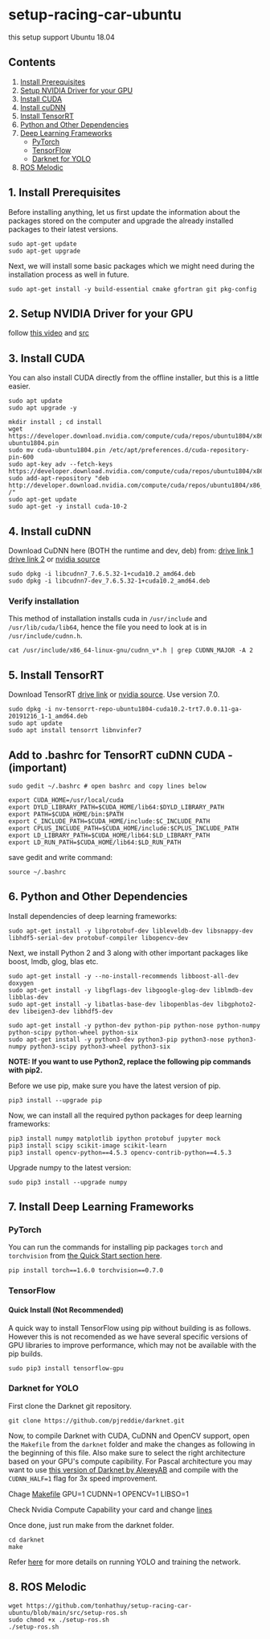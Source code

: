 # setup-racing-car-ubuntu
this setup support Ubuntu 18.04


## Contents
1. [Install Prerequisites](https://github.com/tonhathuy/setup-racing-car-ubuntu/blob/main/README.md#1-install-prerequisites)
2. [Setup NVIDIA Driver for your GPU](https://github.com/tonhathuy/setup-racing-car-ubuntu/blob/main/README.md#2-setup-nvidia-driver-for-your-gpu)
3. [Install CUDA](https://github.com/tonhathuy/setup-racing-car-ubuntu/blob/main/README.md#3-install-cuda)
4. [Install cuDNN](https://github.com/tonhathuy/setup-racing-car-ubuntu/blob/main/README.md#4-install-cudnn)
5. [Install TensorRT](https://github.com/tonhathuy/setup-racing-car-ubuntu/blob/main/README.md#5-install-tensorrt)
6. [Python and Other Dependencies](https://github.com/tonhathuy/setup-racing-car-ubuntu/blob/main/README.md#6-python-and-other-dependencies)
7. [Deep Learning Frameworks](https://github.com/tonhathuy/setup-racing-car-ubuntu/blob/main/README.md#7-install-deep-learning-frameworks)
    - [PyTorch](https://github.com/tonhathuy/setup-racing-car-ubuntu/blob/main/README.md#pytorch)
    - [TensorFlow](https://github.com/tonhathuy/setup-racing-car-ubuntu/blob/main/README.md#tensorflow)
    - [Darknet for YOLO](https://github.com/tonhathuy/setup-racing-car-ubuntu/blob/main/README.md#darknet-for-yolo)
8. [ROS Melodic](https://github.com/tonhathuy/setup-racing-car-ubuntu/blob/main/README.md#8-ros-melodic)

## 1. Install Prerequisites
Before installing anything, let us first update the information about the packages stored on the computer and upgrade the already installed packages to their latest versions.

    sudo apt-get update
    sudo apt-get upgrade

Next, we will install some basic packages which we might need during the installation process as well in future.

    sudo apt-get install -y build-essential cmake gfortran git pkg-config 

## 2. Setup NVIDIA Driver for your GPU

follow [this video](https://www.youtube.com/watch?v=GljujCLixzE) and [src](./src/Install_Nvidia_Driver.md)

## 3. Install CUDA

You can also install CUDA directly from the offline installer, but this is a little easier.

```
sudo apt update
sudo apt upgrade -y

mkdir install ; cd install
wget https://developer.download.nvidia.com/compute/cuda/repos/ubuntu1804/x86_64/cuda-ubuntu1804.pin
sudo mv cuda-ubuntu1804.pin /etc/apt/preferences.d/cuda-repository-pin-600
sudo apt-key adv --fetch-keys https://developer.download.nvidia.com/compute/cuda/repos/ubuntu1804/x86_64/7fa2af80.pub
sudo add-apt-repository "deb http://developer.download.nvidia.com/compute/cuda/repos/ubuntu1804/x86_64/ /"
sudo apt-get update
sudo apt-get -y install cuda-10-2
```

## 4. Install cuDNN

Download CuDNN here (BOTH the runtime and dev, deb) from: [drive link 1](https://drive.google.com/file/d/1X7jWetvwW3Gf9jB1KQDm7WfPWrF4J2Jv/view?usp=sharing) [drive link 2](https://drive.google.com/file/d/1NKrtltb2JVqO4q1otMEZFJMDClNGmcMR/view?usp=sharing) or [nvidia source](https://developer.nvidia.com/rdp/cudnn-download)

```
sudo dpkg -i libcudnn7_7.6.5.32-1+cuda10.2_amd64.deb
sudo dpkg -i libcudnn7-dev_7.6.5.32-1+cuda10.2_amd64.deb
```

### Verify installation

This method of installation installs cuda in `/usr/include` and `/usr/lib/cuda/lib64`, hence the file you need to look at is in `/usr/include/cudnn.h`.

```
cat /usr/include/x86_64-linux-gnu/cudnn_v*.h | grep CUDNN_MAJOR -A 2                                                         
```

## 5. Install TensorRT

Download TensorRT [drive link](https://drive.google.com/file/d/1K1l4esENGP_zTArocVUM4AADvZD35xDW/view?usp=sharing) or [nvidia source](https://developer.nvidia.com/nvidia-tensorrt-7x-download). Use version 7.0.

```
sudo dpkg -i nv-tensorrt-repo-ubuntu1804-cuda10.2-trt7.0.0.11-ga-20191216_1-1_amd64.deb
sudo apt update
sudo apt install tensorrt libnvinfer7
```

## Add to .bashrc for TensorRT cuDNN CUDA  - (important)

```
sudo gedit ~/.bashrc # open bashrc and copy lines below
```

```
export CUDA_HOME=/usr/local/cuda
export DYLD_LIBRARY_PATH=$CUDA_HOME/lib64:$DYLD_LIBRARY_PATH
export PATH=$CUDA_HOME/bin:$PATH
export C_INCLUDE_PATH=$CUDA_HOME/include:$C_INCLUDE_PATH
export CPLUS_INCLUDE_PATH=$CUDA_HOME/include:$CPLUS_INCLUDE_PATH
export LD_LIBRARY_PATH=$CUDA_HOME/lib64:$LD_LIBRARY_PATH
export LD_RUN_PATH=$CUDA_HOME/lib64:$LD_RUN_PATH
```
save gedit and write command:

```
source ~/.bashrc
```

## 6. Python and Other Dependencies

Install dependencies of deep learning frameworks:

    sudo apt-get install -y libprotobuf-dev libleveldb-dev libsnappy-dev libhdf5-serial-dev protobuf-compiler libopencv-dev

Next, we install Python 2 and 3 along with other important packages like boost, lmdb, glog, blas etc.

    sudo apt-get install -y --no-install-recommends libboost-all-dev doxygen
    sudo apt-get install -y libgflags-dev libgoogle-glog-dev liblmdb-dev libblas-dev 
    sudo apt-get install -y libatlas-base-dev libopenblas-dev libgphoto2-dev libeigen3-dev libhdf5-dev 
     
    sudo apt-get install -y python-dev python-pip python-nose python-numpy python-scipy python-wheel python-six
    sudo apt-get install -y python3-dev python3-pip python3-nose python3-numpy python3-scipy python3-wheel python3-six
    
**NOTE: If you want to use Python2, replace the following pip commands with pip2.**

Before we use pip, make sure you have the latest version of pip.

    pip3 install --upgrade pip

Now, we can install all the required python packages for deep learning frameworks:

    pip3 install numpy matplotlib ipython protobuf jupyter mock
    pip3 install scipy scikit-image scikit-learn
    pip3 install opencv-python==4.5.3 opencv-contrib-python==4.5.3
    
Upgrade numpy to the latest version:

    sudo pip3 install --upgrade numpy

## 7. Install Deep Learning Frameworks

### PyTorch  

You can run the commands for installing pip packages `torch` and `torchvision` from [the Quick Start section here](https://pytorch.org/get-started/previous-versions/).

    pip install torch==1.6.0 torchvision==0.7.0

### TensorFlow

#### Quick Install (Not Recommended)

A quick way to install TensorFlow using pip without building is as follows. However this is not recomended as we have several specific versions of GPU libraries to improve performance, which may not be available with the pip builds.

    sudo pip3 install tensorflow-gpu

### Darknet for YOLO

First clone the Darknet git repository.

    git clone https://github.com/pjreddie/darknet.git

Now, to compile Darknet with CUDA, CuDNN and OpenCV support, open the `Makefile` from the `darknet` folder and make the changes as following in the beginning of this file. Also make sure to select the right architecture based on your GPU's compute capibility. For Pascal architecture you may want to use [this version of Darknet by AlexeyAB](https://github.com/AlexeyAB/darknet) and compile with the `CUDNN_HALF=1` flag for 3x speed improvement.

Chage [Makefile](https://github.com/AlexeyAB/darknet/blob/master/Makefile)
    GPU=1 
    CUDNN=1
    OPENCV=1
    LIBSO=1 

Check Nvidia Compute Capability your card and change [lines](https://github.com/AlexeyAB/darknet/blob/master/Makefile#L20)

Once done, just run make from the darknet folder.

    cd darknet
    make

Refer [here](https://pjreddie.com/darknet/yolo/) for more details on running YOLO and training the network.

## 8. ROS Melodic

    wget https://github.com/tonhathuy/setup-racing-car-ubuntu/blob/main/src/setup-ros.sh
    sudo chmod +x ./setup-ros.sh
    ./setup-ros.sh


